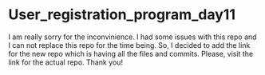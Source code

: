 # User_registration_program_day11

I am really sorry for the inconvinience.
I had some issues with this repo and I can not replace this repo for the time being.
So, I decided to add the link for the new repo which is having all the files and commits.
Please, visit the link for the actual repo.
Thank you!
